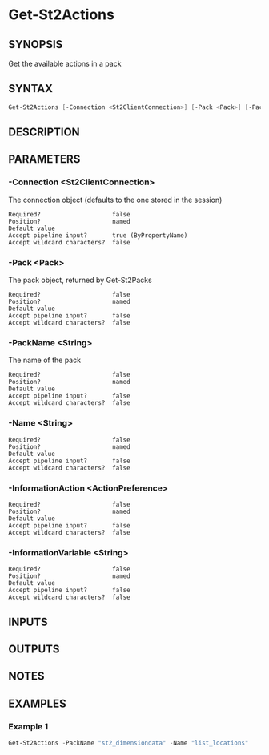 ﻿Get-St2Actions
===================

## SYNOPSIS
Get the available actions in a pack

## SYNTAX
```powershell
Get-St2Actions [-Connection <St2ClientConnection>] [-Pack <Pack>] [-PackName <String>] [-Name <String>] [-InformationAction <ActionPreference>] [-InformationVariable <String>] [<CommonParameters>]
```

## DESCRIPTION


## PARAMETERS
### -Connection &lt;St2ClientConnection&gt;
The connection object (defaults to the one stored in the session)
```
Required?                    false
Position?                    named
Default value
Accept pipeline input?       true (ByPropertyName)
Accept wildcard characters?  false
```
 
### -Pack &lt;Pack&gt;
The pack object, returned by Get-St2Packs
```
Required?                    false
Position?                    named
Default value
Accept pipeline input?       false
Accept wildcard characters?  false
```
 
### -PackName &lt;String&gt;
The name of the pack
```
Required?                    false
Position?                    named
Default value
Accept pipeline input?       false
Accept wildcard characters?  false
```
 
### -Name &lt;String&gt;

```
Required?                    false
Position?                    named
Default value
Accept pipeline input?       false
Accept wildcard characters?  false
```
 
### -InformationAction &lt;ActionPreference&gt;

```
Required?                    false
Position?                    named
Default value
Accept pipeline input?       false
Accept wildcard characters?  false
```
 
### -InformationVariable &lt;String&gt;

```
Required?                    false
Position?                    named
Default value
Accept pipeline input?       false
Accept wildcard characters?  false
```

## INPUTS


## OUTPUTS


## NOTES


## EXAMPLES
### Example 1
```powershell
Get-St2Actions -PackName "st2_dimensiondata" -Name "list_locations"
```


